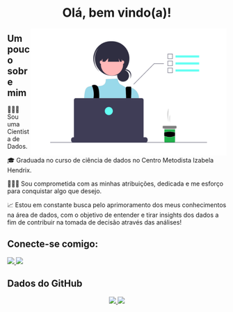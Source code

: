 <div align = "center">
  <h1> Olá, bem vindo(a)!</h1> 
</div>

<div>
    <img src="dev.png" width="450" align="right">
</div>


## Um pouco sobre mim

👩🏻‍💻 Sou uma Cientista de Dados.

:mortar_board: Graduada no curso de ciência de dados no Centro Metodista Izabela Hendrix.

🧍🏻‍♀️ Sou comprometida com as minhas atribuições, dedicada e me esforço para conquistar algo que desejo.

📈 Estou em constante busca pelo aprimoramento dos meus conhecimentos na área de dados, com o objetivo de entender e tirar insights dos dados 
a fim de contribuir na tomada de decisão através das análises!


## **Conecte-se comigo:**

<a href="mailto:anapinheiro0404@gmail.com" alt="gmail" target="_blank">

<img src="https://img.shields.io/badge/-Gmail-FF0000?style=flat-square&labelColor=FF0000&logo=gmail&logoColor=white&link=mailto:anapinheiro0404@gmail.com" />

</a>

<a href="https://www.linkedin.com/in/ana-pego" alt="linkedin" target="_blank">

<img src="https://img.shields.io/badge/LinkedIn-%230077B5.svg?&style=flat-square&logo=linkedin&logoColor=white">

</a>



<p> </p>

## Dados do GitHub

<p align="center">
<a href="https://github.com/anamariapego">
  <img height="160em" src="https://github-readme-stats-eight-theta.vercel.app/api?username=anamariapego&show_icons=true&theme=vue"/>
  <img height="160em" src="https://github-readme-stats-eight-theta.vercel.app/api/top-langs/?username=anamariapego&layout=compact&theme=vue"/>
</a>
</p>
